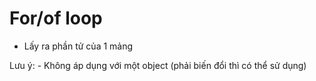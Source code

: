 # For/of loop

- Lấy ra phần tử của 1 mảng 

Lưu ý: 
    - Không áp dụng với một object (phải biến đổi thì có thể sử dụng)